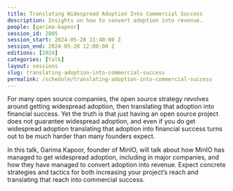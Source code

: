 ```yaml
---
title: Translating Widespread Adoption Into Commercial Success
description: Insights on how to convert adoption into revenue.
people: [garima-kapoor]
session_id: 2805
session_start: 2024-05-28 11:40:00 Z
session_end: 2024-05-28 12:00:00 Z
editions: [2024]
categories: [talk]
layout: sessions
slug: translating-adoption-into-commercial-success
permalink: /schedule/translating-adoption-into-commercial-success
---
```


For many open source companies, the open source strategy revolves around getting widespread adoption, 
then translating that adoption into financial success. Yet the truth is that just having an open source 
project does not guarantee widespread adoption, and even if you do get widespread adoption translating 
that adoption into financial success turns out to be much harder than many founders expect. 

In this talk, Garima Kapoor, founder of MinIO, will talk about how MinIO has managed to get widespread 
adoption, including in major companies, and how they have managed to convert adoption into revenue. 
Expect concrete strategies and tactics for both increasing your project’s reach and translating that reach 
into commercial success. 
